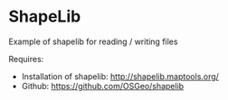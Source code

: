 # ShapeLib

Example of shapelib for reading / writing files

Requires: 
- Installation of shapelib: http://shapelib.maptools.org/
- Github: https://github.com/OSGeo/shapelib

